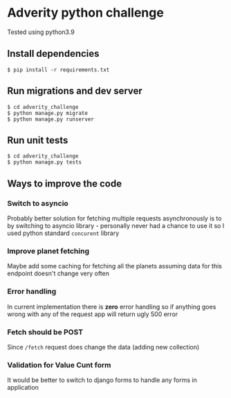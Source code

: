 # Adverity python challenge
Tested using python3.9

## Install dependencies
```
$ pip install -r requirements.txt
```

## Run migrations and dev server
```
$ cd adverity_challenge
$ python manage.py migrate
$ python manage.py runserver
```

## Run unit tests
```
$ cd adverity_challenge
$ python manage.py tests 
```

## Ways to improve the code
### Switch to asyncio 
Probably better solution for fetching multiple requests asynchronously is to by switching to asyncio library - personally never had a chance to use it so I used python standard `concurent` library
### Improve planet fetching
Maybe add some caching for fetching all the planets assuming data for this endpoint doesn't change very often
### Error handling
In current implementation there is **zero** error handling so if anything goes wrong with any of the request app will return ugly 500 error
### Fetch should be POST
Since `/fetch` request does change the data (adding new collection)
### Validation for Value Cunt form
It would be better to switch to django forms to handle any forms in application
